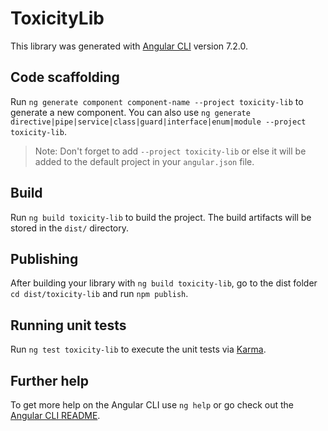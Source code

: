 # ToxicityLib

This library was generated with [Angular CLI](https://github.com/angular/angular-cli) version 7.2.0.

## Code scaffolding

Run `ng generate component component-name --project toxicity-lib` to generate a new component. You can also use `ng generate directive|pipe|service|class|guard|interface|enum|module --project toxicity-lib`.

> Note: Don't forget to add `--project toxicity-lib` or else it will be added to the default project in your `angular.json` file.

## Build

Run `ng build toxicity-lib` to build the project. The build artifacts will be stored in the `dist/` directory.

## Publishing

After building your library with `ng build toxicity-lib`, go to the dist folder `cd dist/toxicity-lib` and run `npm publish`.

## Running unit tests

Run `ng test toxicity-lib` to execute the unit tests via [Karma](https://karma-runner.github.io).

## Further help

To get more help on the Angular CLI use `ng help` or go check out the [Angular CLI README](https://github.com/angular/angular-cli/blob/master/README.md).
